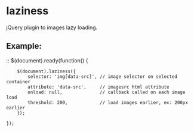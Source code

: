 laziness
========

jQuery plugin to images lazy loading.

Example:
--------

::
    $(document).ready(function() {

        $(document).laziness({
            selector: 'img[data-src]', // image selector on selected container
            attribute: 'data-src',     // imagesrc html attribute
            onload: null,              // callback called on each image load
            threshold: 200,            // load images earlier, ex: 200px earlier
        });        

    });
